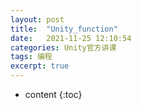 ```yaml
---
layout: post
title:  "Unity_function"
date:   2021-11-25 12:10:54
categories: Unity官方讲课
tags: 编程
excerpt: true
---
```



* content
{:toc}


# 

